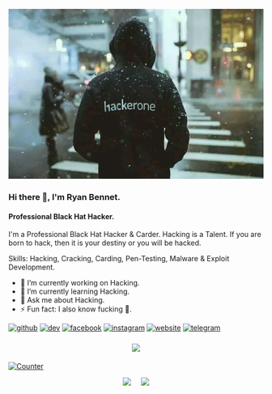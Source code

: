 ![R4950MW4R3.jpg](https://raw.githubusercontent.com/R4950MW4R3/R4950MW4R3/main/R4950MW4R3.jpg)
### Hi there 👋, I'm Ryan Bennet. 
#### Professional Black Hat Hacker.

I'm a Professional Black Hat Hacker & Carder. Hacking is a Talent. If you are born to hack, then it is your destiny or you will be hacked.

Skills: Hacking, Cracking, Carding, Pen-Testing, Malware & Exploit Development.

- 🔭 I’m currently working on Hacking. 
- 🌱 I’m currently learning Hacking. 
- 💬 Ask me about Hacking. 
- ⚡ Fun fact: I also know fucking 🤣. 


[<img src='https://cdn.jsdelivr.net/npm/simple-icons@3.0.1/icons/github.svg' alt='github' height='40'>](https://github.com/R4950MW4R3)  [<img src='https://cdn.jsdelivr.net/npm/simple-icons@3.0.1/icons/dev-dot-to.svg' alt='dev' height='40'>](https://dev.to/R4950MW4R3)  [<img src='https://cdn.jsdelivr.net/npm/simple-icons@3.0.1/icons/facebook.svg' alt='facebook' height='40'>](https://www.facebook.com/permission.denied.101)  [<img src='https://cdn.jsdelivr.net/npm/simple-icons@3.0.1/icons/instagram.svg' alt='instagram' height='40'>](https://www.instagram.com/permission.denied.101/)  [<img src='https://cdn.jsdelivr.net/npm/simple-icons@3.0.1/icons/icloud.svg' alt='website' height='40'>](https://ryanbennet.me)  [<img src='https://cdn.jsdelivr.net/npm/simple-icons@3.0.1/icons/telegram.svg' alt='telegram' height='40'>](https://t.me/r4950mw4r3)  


<center><h3><a href="https://github.com/R4950MW4R3"><img width=550 src="https://github-profile-trophy.vercel.app/?username=R4950MW4R3&theme=radical&no-frame=true&title=Followers,Stars,Commit,Repository,Issues"/></a></h3></center


<a href="https://github.com/R4950MW4R3"><img height="25" title="Counter" src="https://komarev.com/ghpvc/?username=R4950MW4R3&color=blueviolet&style=flat-square"></a>

<p align="center"><a href="https://github.com/R4950MW4R3">
<img height="165" src="https://github-readme-stats.vercel.app/api?username=R4950MW4R3&show_icons=true&include_all_commits=true&theme=radical&cache_seconds=3200&hide_border=true" /></a>
&nbsp;&nbsp;&nbsp;
<a href="https://github.com/R4950MW4R3"><img src="https://github-readme-stats.vercel.app/api/top-langs/?username=R4950MW4R3&layout=compact&theme=radical&hide_border=true" />
</a></p>
